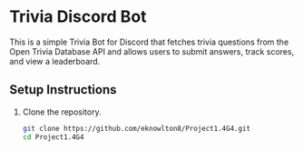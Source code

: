 # Trivia Discord Bot

This is a simple Trivia Bot for Discord that fetches trivia questions from the Open Trivia Database API and allows users to submit answers, track scores, and view a leaderboard.

## Setup Instructions

1. Clone the repository.
   ```bash
   git clone https://github.com/eknowlton8/Project1.4G4.git
   cd Project1.4G4
